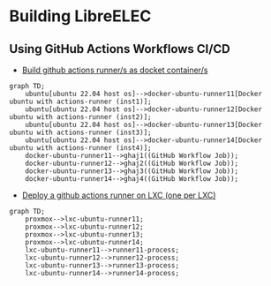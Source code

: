 # Building LibreELEC
## Using GitHub Actions Workflows CI/CD
- [Build github actions runner/s as docket container/s](build-docker-gha-runner.md)
```mermaid
graph TD;
    ubuntu[ubuntu 22.04 host os]-->docker-ubuntu-runner11[Docker ubuntu with actions-runner (inst1)];
    ubuntu[ubuntu 22.04 host os]-->docker-ubuntu-runner12[Docker ubuntu with actions-runner (inst2)];
    ubuntu[ubuntu 22.04 host os]-->docker-ubuntu-runner13[Docker ubuntu with actions-runner (inst3)];
    ubuntu[ubuntu 22.04 host os]-->docker-ubuntu-runner14[Docker ubuntu with actions-runner (inst4)];
    docker-ubuntu-runner11-->ghaj1((GitHub Workflow Job));
    docker-ubuntu-runner12-->ghaj2((GitHub Workflow Job));
    docker-ubuntu-runner13-->ghaj3((GitHub Workflow Job));
    docker-ubuntu-runner14-->ghaj4((GitHub Workflow Job));
```
- [Deploy a github actions runner on LXC (one per LXC)](build-lxc-gha-runner.md)
```mermaid
graph TD;
    proxmox-->lxc-ubuntu-runner11;
    proxmox-->lxc-ubuntu-runner12;
    proxmox-->lxc-ubuntu-runner13;
    proxmox-->lxc-ubuntu-runner14;
    lxc-ubuntu-runner11-->runner11-process;
    lxc-ubuntu-runner12-->runner12-process;
    lxc-ubuntu-runner13-->runner13-process;
    lxc-ubuntu-runner14-->runner14-process;
```
